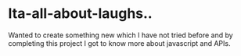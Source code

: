 # Ita-all-about-laughs..
Wanted to create something new which I have not tried before and by completing this project I got to know more about javascript and APIs.
